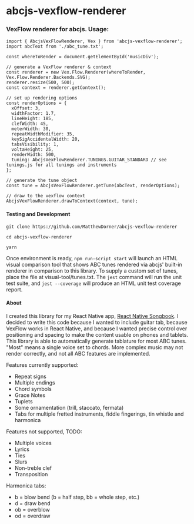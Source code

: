 # abcjs-vexflow-renderer
### VexFlow renderer for abcjs. Usage:

```
import { AbcjsVexFlowRenderer, Vex } from 'abcjs-vexflow-renderer';
import abcText from './abc_tune.txt';

const whereToRender = document.getElementById('musicDiv');

// generate a VexFlow renderer & context
const renderer = new Vex.Flow.Renderer(whereToRender, Vex.Flow.Renderer.Backends.SVG);
renderer.resize(500, 500);
const context = renderer.getContext();

// set up rendering options
const renderOptions = {
  xOffset: 3,
  widthFactor: 1.7,
  lineHeight: 185,
  clefWidth: 45,
  meterWidth: 30,
  repeatWidthModifier: 35,
  keySigAccidentalWidth: 20,
  tabsVisibility: 1,
  voltaHeight: 25,
  renderWidth: 500,
  tuning: AbcjsVexFlowRenderer.TUNINGS.GUITAR_STANDARD // see tunings.js for all tunings and instruments
};

// generate the tune object
const tune = AbcjsVexFlowRenderer.getTune(abcText, renderOptions);

// draw to the vexflow context
AbcjsVexFlowRenderer.drawToContext(context, tune);
```

#### Testing and Development

`git clone https://github.com/MatthewDorner/abcjs-vexflow-renderer`

`cd abcjs-vexflow-renderer`

`yarn`


Once environment is ready, `npm run-script start` will launch an HTML visual comparison tool that shows ABC tunes rendered via abcjs' built-in renderer in comparison to this library. To supply a custom set of tunes, place the file at visual-tool/tunes.txt. The `jest` command will run the unit test suite, and `jest --coverage` will produce an HTML unit test coverage report.

#### About
I created this library for my React Native app, [React Native Songbook](https://github.com/matthewdorner/react-native-songbook). I decided to write this code because I wanted to include guitar tab, because VexFlow works in React Native, and because I wanted precise control over positioning and spacing to make the content usable on phones and tablets. This library is able to automatically generate tablature for most ABC tunes. "Most" means a single voice set to chords. More complex music may not render correctly, and not all ABC features are implemented.

Features currently supported:
- Repeat signs
- Multiple endings
- Chord symbols
- Grace Notes
- Tuplets
- Some ornamentation (trill, staccato, fermata)
- Tabs for multiple fretted instruments, fiddle fingerings, tin whistle and harmonica

Features not supported, TODO:
- Multiple voices
- Lyrics
- Ties
- Slurs
- Non-treble clef
- Transposition

 Harmonica tabs:
 - b = blow bend (b = half step, bb = whole step, etc.)
 - d = draw bend
 - ob = overblow
 - od = overdraw
